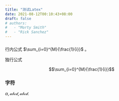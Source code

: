 ```yaml
---
title: "测试Latex"
date: 2021-08-12T00:10:43+08:00
draft: false
# authors: 
#   - "Morty Smith"
#   - "Rick Sanchez"
---
```


### 

行内公式 $\sum_{i=0}^{M}{\frac{1}{i}}$ 。

独行公式

$$\sum_{i=0}^{M}{\frac{1}{i}}$$

### 字符

$\alpha,\mathcal{abcd},\mathscr{abcd}.$